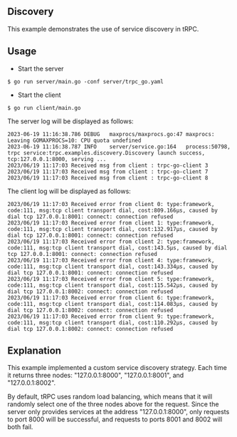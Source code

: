 ## Discovery

This example demonstrates the use of service discovery in tRPC.

## Usage

* Start the server
```shell
$ go run server/main.go -conf server/trpc_go.yaml
```

* Start the client
```shell
$ go run client/main.go
```

The server log will be displayed as follows:
```
2023-06-19 11:16:38.786 DEBUG   maxprocs/maxprocs.go:47 maxprocs: Leaving GOMAXPROCS=10: CPU quota undefined
2023-06-19 11:16:38.787 INFO    server/service.go:164   process:50798, trpc service:trpc.examples.discovery.Discovery launch success, tcp:127.0.0.1:8000, serving ...
2023/06/19 11:17:03 Received msg from client : trpc-go-client 3
2023/06/19 11:17:03 Received msg from client : trpc-go-client 7
2023/06/19 11:17:03 Received msg from client : trpc-go-client 8
```

The client log will be displayed as follows:
```
2023/06/19 11:17:03 Received error from client 0: type:framework, code:111, msg:tcp client transport dial, cost:809.166µs, caused by dial tcp 127.0.0.1:8001: connect: connection refused
2023/06/19 11:17:03 Received error from client 1: type:framework, code:111, msg:tcp client transport dial, cost:132.917µs, caused by dial tcp 127.0.0.1:8001: connect: connection refused
2023/06/19 11:17:03 Received error from client 2: type:framework, code:111, msg:tcp client transport dial, cost:143.5µs, caused by dial tcp 127.0.0.1:8001: connect: connection refused
2023/06/19 11:17:03 Received error from client 4: type:framework, code:111, msg:tcp client transport dial, cost:143.334µs, caused by dial tcp 127.0.0.1:8001: connect: connection refused
2023/06/19 11:17:03 Received error from client 5: type:framework, code:111, msg:tcp client transport dial, cost:115.542µs, caused by dial tcp 127.0.0.1:8002: connect: connection refused
2023/06/19 11:17:03 Received error from client 6: type:framework, code:111, msg:tcp client transport dial, cost:114.083µs, caused by dial tcp 127.0.0.1:8002: connect: connection refused
2023/06/19 11:17:03 Received error from client 9: type:framework, code:111, msg:tcp client transport dial, cost:110.292µs, caused by dial tcp 127.0.0.1:8002: connect: connection refused
```

## Explanation

This example implemented a custom service discovery strategy. Each time it returns three nodes: "127.0.0.1:8000", "127.0.0.1:8001", and "127.0.0.1:8002".

By default, tRPC uses random load balancing, which means that it will randomly select one of the three nodes above for the request. Since the server only provides services at the address "127.0.0.1:8000", only requests to port 8000 will be successful, and requests to ports 8001 and 8002 will both fail.
                   		